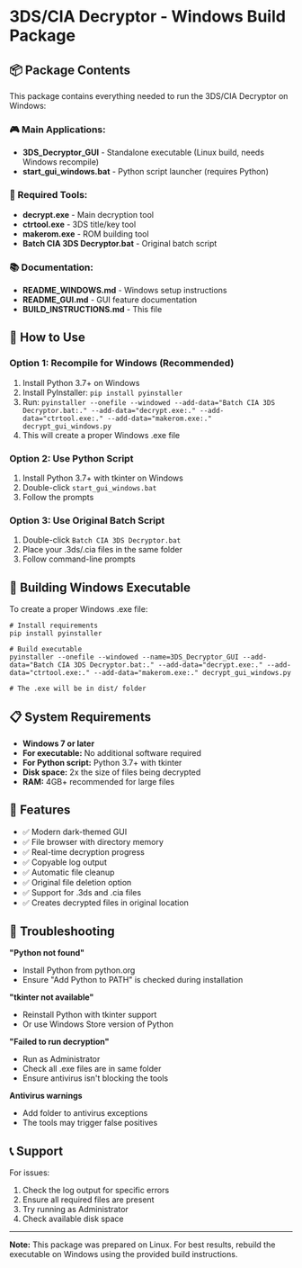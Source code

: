 # 3DS/CIA Decryptor - Windows Build Package

## 📦 Package Contents

This package contains everything needed to run the 3DS/CIA Decryptor on Windows:

### 🎮 Main Applications:
- **3DS_Decryptor_GUI** - Standalone executable (Linux build, needs Windows recompile)
- **start_gui_windows.bat** - Python script launcher (requires Python)

### 🔧 Required Tools:
- **decrypt.exe** - Main decryption tool
- **ctrtool.exe** - 3DS title/key tool  
- **makerom.exe** - ROM building tool
- **Batch CIA 3DS Decryptor.bat** - Original batch script

### 📚 Documentation:
- **README_WINDOWS.md** - Windows setup instructions
- **README_GUI.md** - GUI feature documentation
- **BUILD_INSTRUCTIONS.md** - This file

## 🚀 How to Use

### Option 1: Recompile for Windows (Recommended)
1. Install Python 3.7+ on Windows
2. Install PyInstaller: `pip install pyinstaller`
3. Run: `pyinstaller --onefile --windowed --add-data="Batch CIA 3DS Decryptor.bat:." --add-data="decrypt.exe:." --add-data="ctrtool.exe:." --add-data="makerom.exe:." decrypt_gui_windows.py`
4. This will create a proper Windows .exe file

### Option 2: Use Python Script
1. Install Python 3.7+ with tkinter on Windows
2. Double-click `start_gui_windows.bat`
3. Follow the prompts

### Option 3: Use Original Batch Script
1. Double-click `Batch CIA 3DS Decryptor.bat`
2. Place your .3ds/.cia files in the same folder
3. Follow command-line prompts

## 🔨 Building Windows Executable

To create a proper Windows .exe file:

```batch
# Install requirements
pip install pyinstaller

# Build executable
pyinstaller --onefile --windowed --name=3DS_Decryptor_GUI --add-data="Batch CIA 3DS Decryptor.bat:." --add-data="decrypt.exe:." --add-data="ctrtool.exe:." --add-data="makerom.exe:." decrypt_gui_windows.py

# The .exe will be in dist/ folder
```

## 📋 System Requirements

- **Windows 7 or later**
- **For executable:** No additional software required
- **For Python script:** Python 3.7+ with tkinter
- **Disk space:** 2x the size of files being decrypted
- **RAM:** 4GB+ recommended for large files

## 🎯 Features

- ✅ Modern dark-themed GUI
- ✅ File browser with directory memory
- ✅ Real-time decryption progress
- ✅ Copyable log output
- ✅ Automatic file cleanup
- ✅ Original file deletion option
- ✅ Support for .3ds and .cia files
- ✅ Creates decrypted files in original location

## 🐛 Troubleshooting

**"Python not found"**
- Install Python from python.org
- Ensure "Add Python to PATH" is checked during installation

**"tkinter not available"**
- Reinstall Python with tkinter support
- Or use Windows Store version of Python

**"Failed to run decryption"**
- Run as Administrator
- Check all .exe files are in same folder
- Ensure antivirus isn't blocking the tools

**Antivirus warnings**
- Add folder to antivirus exceptions
- The tools may trigger false positives

## 📞 Support

For issues:
1. Check the log output for specific errors
2. Ensure all required files are present
3. Try running as Administrator
4. Check available disk space

---

**Note:** This package was prepared on Linux. For best results, rebuild the executable on Windows using the provided build instructions.